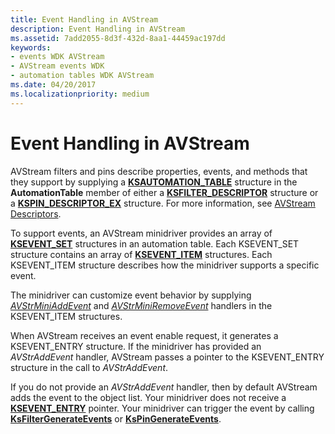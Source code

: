 ```yaml
---
title: Event Handling in AVStream
description: Event Handling in AVStream
ms.assetid: 7add2055-8d3f-432d-8aa1-44459ac197dd
keywords:
- events WDK AVStream
- AVStream events WDK
- automation tables WDK AVStream
ms.date: 04/20/2017
ms.localizationpriority: medium
---
```


# Event Handling in AVStream





AVStream filters and pins describe properties, events, and methods that they support by supplying a [**KSAUTOMATION\_TABLE**](https://docs.microsoft.com/windows-hardware/drivers/ddi/ks/ns-ks-ksautomation_table_) structure in the **AutomationTable** member of either a [**KSFILTER\_DESCRIPTOR**](https://docs.microsoft.com/windows-hardware/drivers/ddi/ks/ns-ks-_ksfilter_descriptor) structure or a [**KSPIN\_DESCRIPTOR\_EX**](https://docs.microsoft.com/windows-hardware/drivers/ddi/ks/ns-ks-_kspin_descriptor_ex) structure. For more information, see [AVStream Descriptors](avstream-descriptors.md).

To support events, an AVStream minidriver provides an array of [**KSEVENT\_SET**](https://docs.microsoft.com/windows-hardware/drivers/ddi/ks/ns-ks-ksevent_set) structures in an automation table. Each KSEVENT\_SET structure contains an array of [**KSEVENT\_ITEM**](https://docs.microsoft.com/windows-hardware/drivers/ddi/ks/ns-ks-ksevent_item) structures. Each KSEVENT\_ITEM structure describes how the minidriver supports a specific event.

The minidriver can customize event behavior by supplying [*AVStrMiniAddEvent*](https://docs.microsoft.com/windows-hardware/drivers/ddi/ks/nc-ks-pfnksaddevent) and [*AVStrMiniRemoveEvent*](https://docs.microsoft.com/windows-hardware/drivers/ddi/ks/nc-ks-pfnksremoveevent) handlers in the KSEVENT\_ITEM structures.

When AVStream receives an event enable request, it generates a KSEVENT\_ENTRY structure. If the minidriver has provided an *AVStrAddEvent* handler, AVStream passes a pointer to the KSEVENT\_ENTRY structure in the call to *AVStrAddEvent*.

If you do not provide an *AVStrAddEvent* handler, then by default AVStream adds the event to the object list. Your minidriver does not receive a [**KSEVENT\_ENTRY**](https://docs.microsoft.com/windows-hardware/drivers/ddi/ks/ns-ks-_ksevent_entry) pointer. Your minidriver can trigger the event by calling [**KsFilterGenerateEvents**](https://docs.microsoft.com/windows-hardware/drivers/ddi/ks/nf-ks-ksfiltergenerateevents) or [**KsPinGenerateEvents**](https://docs.microsoft.com/windows-hardware/drivers/ddi/ks/nf-ks-kspingenerateevents).

 

 




